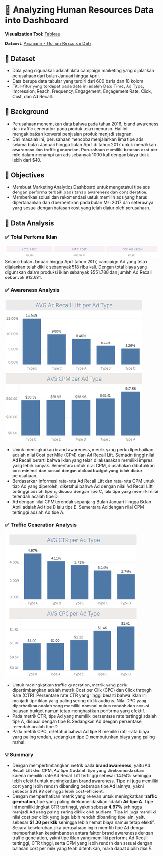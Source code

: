 # 🚀 Analyzing Human Resources Data into Dashboard

**Visualization Tool**: [Tableau]([https://public.tableau.com/app/profile/larasati.syarafina/viz/MarketingAnalysisDashboard_17395119448950/Dashboard1?publish=yes])

**Dataset**: [Pacmann - Human Resource Data]([https://](https://github.com/larsyarafina/marketing-analysis/blob/main/Dataset%20study%20case%20dataviz%20digimarketing.xlsx))

## 📌 Dataset
* Data yang digunakan adalah data campaign marketing yang dijalankan perusahaan dari bulan Januari hingga April.
* Data berupa data tabular yang terdiri dari 600 baris dan 10 kolom
* Fitur-fitur yang terdapat pada data ini adalah Date Time, Ad Type, Impression, Reach, Frequency, Engagement, Engagement Rate, Click, Cost, dan Ad Recall.

## 📌 Background
* Perusahaan menemukan data bahwa pada tahun 2016, brand awareness dan traffic generation pada produk telah menurun. Hal ini mengakibatkan konversi penjualan produk menjadi stagnan.
* Dari masalah ini, perusahaan mencoba menjalankan lima tipe ads selama bulan Januari hingga bulan April di tahun 2017 untuk menaikkan awareness dan traffic generation. Perusahaan memiliki batasan cost per mile dalam menampilkan ads sebanyak 1000 kali dengan biaya tidak lebih dari $40.

## 📌 Objectives
* Membuat Marketing Analytics Dashboard untuk mengetahui tipe ads dengan performa terbaik pada tahap awareness dan consideration.
* Memberikan solusi dan rekomendasi untuk memilih ads yang harus dipertahankan dan diberhentikan pada bulan Mei 2017 dan seterusnya yang sesuai dengan batasan cost yang telah diatur oleh perusahaan.

## 📌 Data Analysis
### ✅ Total Perfoma Iklan
![Total Performances](Total_Performances.png)
Selama bulan Januari hingga April tahun 2017, campaign Ad yang telah dijalankan telah diklik sebannyak 518 ribu kali. Dengan total biaya yang digunakan dalam produksi iklan sebanyak $551.788 dan jumlah Ad Recall sebanyak 912.981.

### ✅ Awareness Analysis
![Awareness Analysis](Ads_Brand_Awareness.png)
* Untuk meningkatkan brand awareness, metrik yang perlu diperhatikan adalah nilai Cost per Mile (CPM) dan Ad Recall Lift. Semakin tinggi nilai Ad Recall berarti bahwa iklan yang telah dilaksanakan memiliki impresi yang lebih banyak. Sementara untuk nilai CPM, diusahakan dibutuhkan cost minimal dan sesuai dengan alokasi budget yang telah diatur perusahaan.
* Berdasarkan informasi rata-rata Ad Recall Lift dan rata-rata CPM untuk tiap Ad yang diperoleh, diketahui bahwa Ad dengan nilai Ad Recall Lift tertinggi adalah tipe E, disusul dengan tipe C, lalu tipe yang memiliki nilai terendah adalah tipe D.
* Ad dengan nilai CPM terendah sepanjang Bulan Januari hingga Bulan April adalah Ad tipe D lalu tipe E. Sementara Ad dengan nilai CPM tertinggi adalah Ad tipe A.

### ✅ Traffic Generation Analysis
![Traffic Generation Analysis](Ads_Traffic_Generation.png)
* Untuk meningkatkan traffic generation, metrik yang perlu dipertimbangkan adalah metrik Cost per Clik (CPC) dan Click through Rate (CTR). Persentase rate CTR yang tinggi berarti bahwa iklan ini menjadi tipe iklan yang paling sering diklik audiens. Nilai CPC yang diperhatikan adalah yang memiliki nominal cukup rendah dan sesuai batasan budget namun tetap menghasilkan performa yang efektif.
* Pada metrik CTR, tipe Ad yang memiliki persentase rate tertinggi adalah tipe A, disusul dengan tipe B. Sedangkan Ad dengan persentase terendah adalah tipe D.
* Pada metrik CPC, diketahui bahwa Ad tipe B memiliki rata-rata biaya yang paling rendah, sedangkan tipe D membutuhkan biaya yang paling mahal.

### 💡 Summary
* Dengan mempertimbangkan metrik pada **brand awareness**, yaitu Ad Recall Lift dan CPM, *Ad tipe E* adalah tipe yang direkomendasikan karena memiliki rate Ad Recall Lift tertinggi sebesar 14.94% sehingga lebih efektif untuk meningkatkan brand awareness. Tipe ini juga memiliki cost yang lebih rendah dibanding beberapa tipe Ad lainnya, yakni sebesar $38.93 sehingga lebih cost-efficient.
* Dengan memperhatikan metrik yang relevan untuk meningkatkan **traffic generation**, tipe yang paling direkomendasikan adalah **Ad tipe A**. Tipe ini memiliki tingkat CTR tertinggi, yakni sebesar **4.97%** sehingga menjadi Ad yang paling sering diklik oleh audiens. Tipe ini juga memiliki nilai cost per click yang juga lebih rendah dibanding tipe lain, yaitu sebesar **$1.00 per klik** sehingga lebih hemat biaya namun tetap efektif.
Secara keseluruhan, jika perusahaan ingin memilih tipe Ad dengan memperhatikan keseimbangan antara faktor brand awareness dengan traffic generation, yakni tipe iklan yang memiliki performa Ad Recall tertinggi, CTR tinggi, serta CPM yang lebih rendah dan sesuai dengan batasan cost per mile yang telah ditentukan, maka dapat dipilih *tipe E*.
